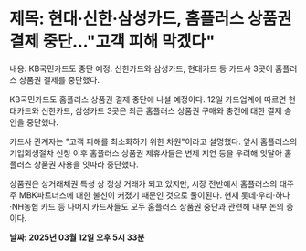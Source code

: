# **제목: 현대·신한·삼성카드, 홈플러스 상품권 결제 중단..."고객 피해 막겠다"**

  내용: KB국민카드도 중단 예정. 신한카드와 삼성카드, 현대카드 등 카드사 3곳이 홈플러스 상품권 결제를 중단했다.

KB국민카드도 홈플러스 상품권 결제 중단에 나설 예정이다. 12일 카드업계에 따르면 현대카드와 신한카드, 삼성카드 3곳은 최근 홈플러스 상품권 구매와 충전에 대한 결제 승인을 중단했다. 

카드사 관계자는 "고객 피해를 최소화하기 위한 차원"이라고 설명했다. 앞서 홈플러스의 기업회생절차 신청 이후 홈플러스 상품권 제휴사들은 변제 지연 등을 우려해 잇달아 홈플러스 상품권 사용을 잇따라 중단했다. 

상품권은 상거래채권 특성 상 정상 거래가 되고 있지만, 시장 전반에서 홈플러스의 대주주 MBK파트너스에 대한 불신이 커졌기 때문인 것으로 풀이된다. 현재 롯데·우리·하나·NH농협 카드 등 나머지 카드사들도 모두 홈플러스 상품권 중단과 관련해 내부 논의 중이다.

  **날짜: 2025년 03월 12일 오후 5시 33분**